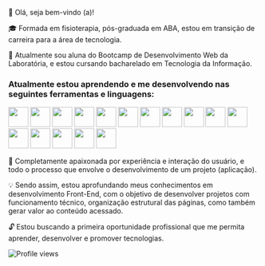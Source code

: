 🔑  Olá, seja bem-vindo (a)!
 

🎓  Formada em fisioterapia, pós-graduada em ABA, estou em transição de carreira para a área de tecnologia.

📒  Atualmente sou aluna do Bootcamp de Desenvolvimento Web da Laboratória, e estou cursando bacharelado em Tecnologia da Informação. <br/>



### Atualmente estou aprendendo e me desenvolvendo nas seguintes ferramentas e linguagens: #

<img src="https://cdn.jsdelivr.net/gh/devicons/devicon/icons/trello/trello-plain.svg" width="40" height="40"/> <img src="https://cdn.jsdelivr.net/gh/devicons/devicon/icons/canva/canva-original.svg" width="40" height="40"/> <img src="https://cdn.jsdelivr.net/gh/devicons/devicon/icons/figma/figma-original.svg" width="40" height="40"/>  <img src="https://cdn.jsdelivr.net/gh/devicons/devicon/icons/vscode/vscode-original.svg" width="40" height="40"/> <img src="https://cdn.jsdelivr.net/gh/devicons/devicon/icons/html5/html5-original.svg" width="40" height="40"/>  <img src="https://cdn.jsdelivr.net/gh/devicons/devicon/icons/css3/css3-original.svg" width="40" height="40"/>  <img src="https://cdn.jsdelivr.net/gh/devicons/devicon/icons/javascript/javascript-original.svg" width="40" height="40"/> <img src="https://cdn.jsdelivr.net/gh/devicons/devicon/icons/eslint/eslint-original.svg" width="40" height="40"/>  <img src="https://cdn.jsdelivr.net/gh/devicons/devicon/icons/jest/jest-plain.svg" width="40" height="40"/> <img src="https://cdn.jsdelivr.net/gh/devicons/devicon/icons/git/git-original.svg" width="40" height="40"/> <img src="https://cdn.jsdelivr.net/gh/devicons/devicon/icons/github/github-original.svg" width="40" height="40"/> <img src="https://cdn.jsdelivr.net/gh/devicons/devicon/icons/markdown/markdown-original.svg" width="40" height="40" /> <img src="https://cdn.jsdelivr.net/gh/devicons/devicon/icons/firebase/firebase-plain.svg" width="40" height="40"/> <img src="https://cdn.jsdelivr.net/gh/devicons/devicon/icons/nodejs/nodejs-original.svg" width="40" height="40"/>  <img src="https://cdn.jsdelivr.net/gh/devicons/devicon/icons/npm/npm-original-wordmark.svg" width="40" height="40"/>  <img src="https://cdn.jsdelivr.net/gh/devicons/devicon/icons/react/react-original.svg" width="40" height="40"/>
          
          
          













  
 
        


💛  Completamente apaixonada por experiência e interação do usuário, e todo o processo que envolve o desenvolvimento de um projeto (aplicação). 

💡 Sendo assim, estou aprofundando meus conhecimentos em desenvolvimento Front-End, com o objetivo de desenvolver projetos com funcionamento técnico, organização estrutural das páginas, como também gerar valor ao conteúdo acessado.

🔓  Estou buscando a primeira oportunidade profissional que me permita aprender, desenvolver e promover tecnologias.

![Profile views](https://gpvc.arturio.dev/[VanessaNMenezes])
